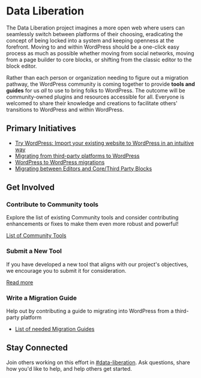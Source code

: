 # Data Liberation

The Data Liberation project imagines a more open web where users can seamlessly switch between platforms of their choosing, eradicating the concept of being locked into a system and keeping openness at the forefront. Moving to and within WordPress should be a one-click easy process as much as possible whether moving from social networks, moving from a page builder to core blocks, or shifting from the classic editor to the block editor. 

Rather than each person or organization needing to figure out a migration pathway, the WordPress community is coming together to provide **tools and guides** for us *all* to use to bring folks to WordPress. The outcome will be community-owned plugins and resources accessible for all. Everyone is welcomed to share their knowledge and creations to facilitate others' transitions to WordPress and within WordPress. 

## Primary Initiatives

* [Try WordPress: Import your existing website to WordPress in an intuitive way](https://github.com/WordPress/try-wordpress)
* [Migrating from third-party platforms to WordPress](https://github.com/WordPress/data-liberation/issues/60)
* [WordPress to WordPress migrations](https://github.com/WordPress/data-liberation/issues/73)
* [Migrating between Editors and Core/Third Party Blocks](https://github.com/WordPress/data-liberation/issues/59)


## Get Involved

### Contribute to Community tools

Explore the list of existing Community tools and consider contributing enhancements or fixes to make them even more robust and powerful!

[List of Community Tools](https://github.com/WordPress/move-to-wp/tree/trunk/tools)


### Submit a New Tool

If you have developed a new tool that aligns with our project's objectives, we encourage you to submit it for consideration.

[Read more](https://github.com/WordPress/data-liberation/tree/trunk/submit-code)

### Write a Migration Guide

Help out by contributing a guide to migrating into WordPress from a third-party platform

* [List of needed Migration Guides](https://github.com/WordPress/data-liberation/issues/2)

## Stay Connected

Join others working on this effort in [#data-liberation](https://wordpress.slack.com/archives/C069AKUBPHB). Ask questions, share how you'd like to help, and help others get started.

